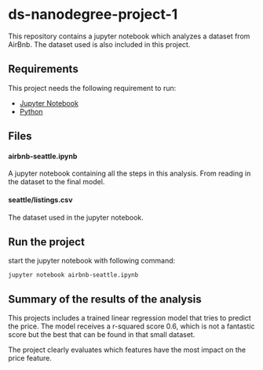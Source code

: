 # ds-nanodegree-project-1

This repository contains a jupyter notebook which analyzes a dataset from AirBnb. The dataset used is also included in this project.


## Requirements

This project needs the following requirement to run:

 - [Jupyter Notebook](https://jupyter.org/) 
 - [Python](https://www.python.org/)


## Files

#### airbnb-seattle.ipynb

A jupyter notebook containing all the steps in this analysis. From reading in the dataset to the final model.

#### seattle/listings.csv

The dataset used in the jupyter notebook.

## Run the project

start the jupyter notebook with following command:
```
jupyter notebook airbnb-seattle.ipynb

```

## Summary of the results of the analysis

This projects includes a trained linear regression model that tries to predict the price. The model receives a r-squared score 0.6, which is not a fantastic score but the best that can be found in that small dataset.

The project clearly evaluates which features have the most impact on the price feature.